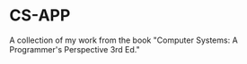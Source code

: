 # CS-APP
A collection of my work from the book "Computer Systems: A Programmer's Perspective 3rd Ed."
